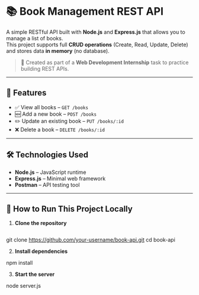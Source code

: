 # 📚 Book Management REST API

A simple RESTful API built with **Node.js** and **Express.js** that allows you to manage a list of books.  
This project supports full **CRUD operations** (Create, Read, Update, Delete) and stores data **in memory** (no database).

> 🔧 Created as part of a **Web Development Internship** task to practice building REST APIs.

---

## 🚀 Features

- ✅ View all books – `GET /books`
- 🆕 Add a new book – `POST /books`
- ✏️ Update an existing book – `PUT /books/:id`
- ❌ Delete a book – `DELETE /books/:id`

---

## 🛠️ Technologies Used

- **Node.js** – JavaScript runtime
- **Express.js** – Minimal web framework
- **Postman** – API testing tool

---

## 📂 How to Run This Project Locally

1. **Clone the repository**

     ```bash
git clone https://github.com/your-username/book-api.git
cd book-api


2. **Install dependencies**

npm install

3. **Start the server**

node server.js


